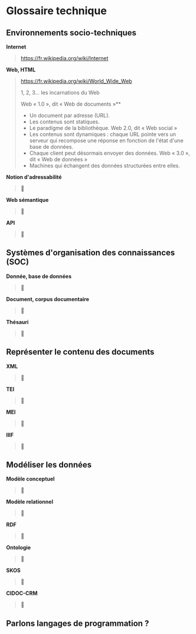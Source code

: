 # Glossaire technique

## Environnements socio-techniques

**Internet**
> https://fr.wikipedia.org/wiki/Internet

**Web, HTML**
> https://fr.wikipedia.org/wiki/World_Wide_Web
>
> 1, 2, 3… les incarnations du Web
>
> Web « 1.0 », dit « Web de documents »**
>   - Un document par adresse (URL).
>   - Les contenus sont statiques.
>   - Le paradigme de la bibliothèque.
> Web 2.0, dit « Web social »
>   - Les contenus sont dynamiques : chaque URL pointe vers un serveur qui recompose une réponse en fonction de l'état d'une base de données.
>   - Chaque client peut désormais envoyer des données.
> Web « 3.0 », dit « Web de données »
>   - Machines qui échangent des données structurées entre elles.

**Notion d'adressabilité**
> 🐌

**Web sémantique**
> 🐌

**API**
> 🐌

## Systèmes d'organisation des connaissances (SOC)

**Donnée, base de données**
> 🐌

**Document, corpus documentaire**
> 🐌

**Thésauri**
> 🐌

## Représenter le contenu des documents

**XML**
> 🐌

**TEI**
> 🐌

**MEI**
> 🐌

**IIIF**
> 🐌

## Modéliser les données

**Modèle conceptuel**
> 🐌

**Modèle relationnel**
> 🐌

**RDF**
> 🐌

**Ontologie**
> 🐌

**SKOS**
> 🐌

**CIDOC-CRM**
> 🐌

## Parlons langages de programmation ?